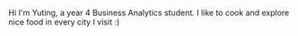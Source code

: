 Hi I'm Yuting, a year 4 Business Analytics student. I like to cook and explore nice food in every city I visit :)
